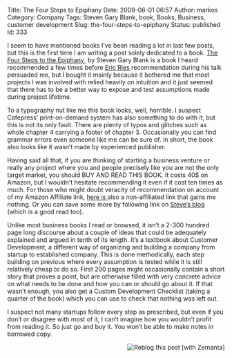 Title: The Four Steps to Epiphany
Date: 2009-06-01 06:57
Author: markos
Category: Company
Tags: Steven Gary Blank, book, Books, Business, customer development
Slug: the-four-steps-to-epiphany
Status: published
Id: 333

<div>
 <p>
  I seem to have mentioned books I’ve been reading a lot in last few posts, but this is the first time I am writing a post solely dedicated to a book.
  <a href="http://www.amazon.com/gp/product/0976470705?ie=UTF8&amp;tag=devel-20&amp;linkCode=as2&amp;camp=1789&amp;creative=390957&amp;creativeASIN=0976470705">
   The Four Steps to the Epiphany
  </a>
  <img alt="" border="0" height="1" src="http://www.assoc-amazon.com/e/ir?t=devel-20&amp;l=as2&amp;o=1&amp;a=0976470705" style="border:none !important; margin:0px !important;" width="1"/>
  by Steven Gary Blank is a book I heard recommended a few times before
  <a href="http://startuplessonslearned.blogspot.com/" title="Eric's blog">
   Eric Ries
  </a>
  recommendation during his talk persuaded me, but I bought it mainly because it bothered me that most projects I was involved with relied heavily on intuition and it just seemed that there has to be a better way to expose and test assumptions made during project lifetime.
 </p>
 <p>
  To a typography nut like me this book looks, well, horrible. I suspect Cafepress’ print-on-demand system has also something to do with it, but this is not its only fault. There are plenty of typos and glitches such as whole chapter 4 carrying a footer of chapter 3. Occasionally you can find grammar errors even someone like me can be sure of. In short, the book also looks like it wasn’t made by experienced publisher.
 </p>
 <p>
  Having said all that, if you are thinking of starting a business venture or really any project where you and people precisely like you are not the only target market, you should BUY AND READ THIS BOOK. It costs 40$ on Amazon, but I wouldn’t hesitate recommending it even if it cost ten times as much. For those who might doubt veracity of recommendation on account of my Amazon Affiliate link,
  <a href="http://www.amazon.com/Four-Steps-Epiphany-Steven-Blank/dp/0976470705" title="Non-affiliated link to book">
   here is
  </a>
  also a non-affiliated link that gains me nothing. Or you can save some more by following link on
  <a href="http://steveblank.com/">
   Steve’s blog
  </a>
  (which is a good read too).
 </p>
 <p>
  Unlike most business books I read or browsed, it isn’t a 2-300 hundred page long discourse about a couple of ideas that could be adequately explained and argued in tenth of its length. It’s a textbook about Customer Development, a different way of organizing and building a company from startup to established company. This is done methodically, each step building on previous where every assumption is tested while it is still relatively cheap to do so. First 200 pages might occasionally contain a short story that proves a point, but are otherwise filled with very concrete advice on what needs to be done and how you can or should go about it. If that wasn’t enough, you also get a Custom Development Checklist (taking a quarter of the book) which you can use to check that nothing was left out.
 </p>
 <p>
  I suspect not many startups follow every step as prescribed, but even if you don’t or disagree with most of it, I can’t imagine how you wouldn’t profit from reading it. So just go and buy it. You won’t be able to make notes in borrowed copy.
 </p>
 <div class="zemanta-pixie" style="margin-top: 10px; height: 15px;">
  <a class="zemanta-pixie-a" href="http://reblog.zemanta.com/zemified/131a9fc7-4816-4c2b-b470-b81efdf2264c/" title="Reblog this post [with Zemanta]">
   <img alt="Reblog this post [with Zemanta]" class="zemanta-pixie-img" src="http://img.zemanta.com/reblog_e.png?x-id=131a9fc7-4816-4c2b-b470-b81efdf2264c" style="border: medium none; float: right;"/>
  </a>
  <span class="zem-script more-related pretty-attribution">
   <script src="http://static.zemanta.com/readside/loader.js" type="text/javascript">
   </script>
  </span>
 </div>
</div>
